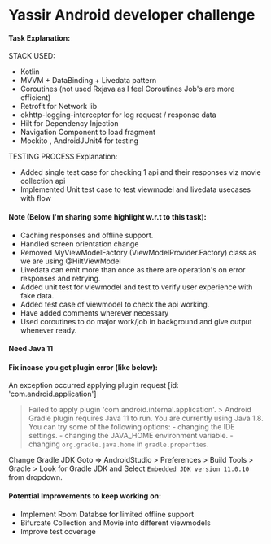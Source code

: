 # Yassir Android developer challenge

#### Task Explanation:
STACK USED:
- Kotlin
- MVVM + DataBinding + Livedata pattern
- Coroutines (not used Rxjava as I feel Coroutines Job's are more efficient)
- Retrofit for Network lib
- okhttp-logging-interceptor for log request / response data
- Hilt for Dependency Injection
- Navigation Component to load fragment
- Mockito , AndroidJUnit4 for testing

TESTING PROCESS Explanation:
- Added single test case for checking 1 api and their responses viz movie collection api
- Implemented Unit test case to test viewmodel and livedata usecases with flow

####  Note (Below I'm sharing some highlight w.r.t to this task):
- Caching responses and offline support.
- Handled screen orientation change
- Removed MyViewModelFactory (ViewModelProvider.Factory) class as we are using @HiltViewModel
- Livedata can emit more than once as there are operation's on error responses and retrying.
- Added unit test for viewmodel and test to verify user experience with fake data.
- Added test case of viewmodel to check the api working.
- Have added comments wherever necessary
- Used coroutines to do major work/job in background and give output whenever ready.

#### Need Java 11
#### Fix incase you get plugin error (like below):

 An exception occurred applying plugin request [id: 'com.android.application']
 > Failed to apply plugin 'com.android.internal.application'.
    > Android Gradle plugin requires Java 11 to run. You are currently using Java 1.8.
      You can try some of the following options:
        - changing the IDE settings.
        - changing the JAVA_HOME environment variable.
        - changing `org.gradle.java.home` in `gradle.properties`.

 Change Gradle JDK
 Goto => AndroidStudio > Preferences > Build Tools > Gradle >  Look for Gradle JDK and Select `Embedded JDK version 11.0.10` from dropdown.

#### Potential Improvements to keep working on:
- Implement Room Databse for limited offline support
- Bifurcate Collection and Movie into different viewmodels
- Improve test coverage
